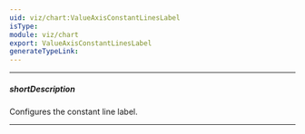 ```yaml
---
uid: viz/chart:ValueAxisConstantLinesLabel
isType: 
module: viz/chart
export: ValueAxisConstantLinesLabel
generateTypeLink: 
---
```

---
##### shortDescription
Configures the constant line label.

---
<!--
The constant line label displays the value of the constant line.

![DevExtreme HTML5 Charts ConstantLine ConstantLineLabel](/images/ChartJS/visual_elements/constant_line_labels.png)

The **label** object specifies the following characteristics of the constant line label.

* **Visibility**    
By default, the constant line label is visible. To hide it, assign **false** to the **visible** property.
* **Text**      
By default, the constant line label displays the [value of the constant line](/api-reference/10%20UI%20Components/dxChart/1%20Configuration/valueAxis/constantLines/value.md '/Documentation/ApiReference/UI_Components/dxChart/Configuration/valueAxis/constantLines/#value'). To assign a custom text to the constant line label, use the **text** property.
* **Position**      
The constant line label can be located inside or outside the chart plot. Use the [position](/api-reference/10%20UI%20Components/dxChart/1%20Configuration/commonAxisSettings/constantLineStyle/label/position.md '/Documentation/ApiReference/UI_Components/dxChart/Configuration/valueAxis/constantLines/label/#position') property to change this setting.
* **Alignment**     
To align the constant line label in the horizontal and vertical directions, use the [horizontalAlignment](/api-reference/10%20UI%20Components/dxChart/1%20Configuration/valueAxis/constantLines/label/horizontalAlignment.md '/Documentation/ApiReference/UI_Components/dxChart/Configuration/valueAxis/constantLines/label/#horizontalAlignment') and [verticalAlignment](/api-reference/10%20UI%20Components/dxChart/1%20Configuration/valueAxis/constantLines/label/verticalAlignment.md '/Documentation/ApiReference/UI_Components/dxChart/Configuration/valueAxis/constantLines/label/#verticalAlignment') properties.
* **Font**      
To change the font of the constant line label, use the fields of the [font](/api-reference/10%20UI%20Components/dxChart/1%20Configuration/commonAxisSettings/constantLineStyle/label/font '/Documentation/ApiReference/UI_Components/dxChart/Configuration/valueAxis/constantLines/label/font/') object.

#####See Also#####
- **valueAxis**.**constantLineStyle**.[label](/api-reference/10%20UI%20Components/dxChart/1%20Configuration/valueAxis/constantLineStyle/label '/Documentation/ApiReference/UI_Components/dxChart/Configuration/valueAxis/constantLineStyle/label/') - specifies a unified style for the labels of those constant lines that belong to the value axis.
- **commonAxisSettings**.**constantLineStyle**.[label](/api-reference/10%20UI%20Components/dxChart/1%20Configuration/commonAxisSettings/constantLineStyle/label '/Documentation/ApiReference/UI_Components/dxChart/Configuration/commonAxisSettings/constantLineStyle/label/') - specifies a unified style for the labels of all constant lines in the UI component.
-->